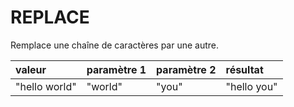# REPLACE

Remplace une chaîne de caractères par une autre.

| valeur | paramètre 1 | paramètre 2 | résultat |
| :--- | :--- | :--- | :--- |
| "hello world" | "world" | "you" | "hello you" |



